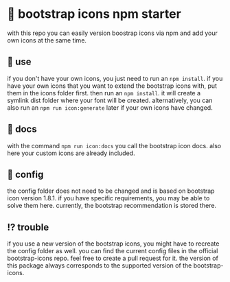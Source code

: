 # :dolphin: bootstrap icons npm starter

with this repo you can easily version boostrap icons via npm and add your own icons at the same time.

## :rocket: use

if you don't have your own icons, you just need to run an `npm install`. if you have your own icons that you want to extend the bootstrap icons with, put them in the icons folder first. then run an `npm install`. it will create a symlink dist folder where your font will be created. alternatively, you can also run an `npm run icon:generate` later if your own icons have changed.

## :scroll: docs

with the command `npm run icon:docs` you call the bootstrap icon docs. also here your custom icons are already included.

## :wrench: config

the config folder does not need to be changed and is based on bootstrap icon version 1.8.1. if you have specific requirements, you may be able to solve them here. currently, the bootstrap recommendation is stored there.

## :interrobang: trouble

if you use a new version of the bootstrap icons, you might have to recreate the config folder as well. you can find the current config files in the official bootstrap-icons repo. feel free to create a pull request for it. the version of this package always corresponds to the supported version of the bootstrap-icons.
